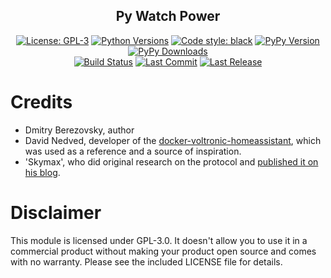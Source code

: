 <h2 align="center">Py Watch Power</h2>

<p align="center">
<a href="https://pypi.org/project/py-watch-power/"><img src="https://img.shields.io/pypi/l/py-watch-power?style=for-the-badge" title="License: GPL-3"/></a> 
<a href="https://pypi.org/project/py-watch-power/"><img src="https://img.shields.io/pypi/pyversions/py-watch-power?style=for-the-badge" title="Python Versions"/></a> 
<a href="https://github.com/psf/black/"><img src="https://img.shields.io/badge/Code%20Style-black-black?style=for-the-badge" title="Code style: black"/></a> 
<a href="https://pypi.org/project/py-watch-power/"><img src="https://img.shields.io/pypi/v/py-watch-power?style=for-the-badge" title="PyPy Version"/></a> 
<a href="https://pypi.org/project/py-watch-power/"><img src="https://img.shields.io/pypi/dm/py-watch-power?style=for-the-badge" title="PyPy Downloads"/></a> 
<br>
<a href="https://github.com/corvis/py-watch-power/actions/workflows/sanity-check.yml"><img src="https://img.shields.io/github/workflow/status/corvis/py-watch-power/Sanity%20Check?style=for-the-badge" title="Build Status"/></a> 
<a href="https://github.com/corvis/py-watch-power/"><img src="https://img.shields.io/github/last-commit/corvis/py-watch-power?style=for-the-badge" title="Last Commit"/></a> 
<a href="https://github.com/corvis/py-watch-power/releases/"><img src="https://img.shields.io/github/release-date/corvis/py-watch-power?style=for-the-badge" title="Last Release"/></a> 
</p>

# Credits

* Dmitry Berezovsky, author
* David Nedved, developer of
  the [docker-voltronic-homeassistant](https://github.com/ned-kelly/docker-voltronic-homeassistant), which was used as a
  reference and a source of inspiration.
* 'Skymax', who did original research on the protocol
  and [published it on his blog](https://skyboo.net/2017/03/monitoring-voltronic-power-axpert-mex-inverter-under-linux/).

# Disclaimer

This module is licensed under GPL-3.0. It doesn't allow you to use it in a commercial product without making your
product open source and comes with no warranty. Please see the included LICENSE file for details.
